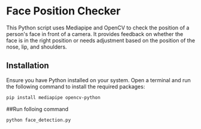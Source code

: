 # Face Position Checker 

This Python script uses Mediapipe and OpenCV to check the position of a person's face in front of a camera. It provides feedback on whether the face is in the right position or needs adjustment based on the position of the nose, lip, and shoulders.

## Installation

Ensure you have Python installed on your system. Open a terminal and run the following command to install the required packages:

```bash
pip install mediapipe opencv-python
```
##Run folloing command 
```bash
python face_detection.py
```
